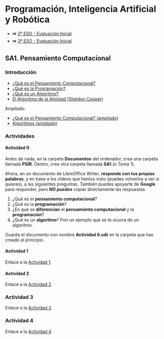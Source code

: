 # Programación, Inteligencia Artificial y Robótica

- ⏯️ [2º ESO - Evaluación Inicial](https://forms.office.com/e/sf7Wcw3EEd)
- ⏯️ [3º ESO - Evaluación Inicial](https://forms.office.com/e/XdUBf3Nrn4)

## SA1. Pensamiento Computacional

### Introducción

- [¿Qué es el Pensamiento Computacional?](https://youtu.be/ti315UlVtS4)
- [¿Qué es la Programación?](https://youtu.be/7vbi-OCFZEY)
- [¿Qué es un Algoritmo?](https://youtu.be/U3CGMyjzlvM)
- [El Algoritmo de la Amistad (Sheldon Cooper)](https://youtu.be/H3z3HDbl5QU)

Ampliado:
- [¿Qué es el Pensamiento Computacional? (ampliado)](https://youtu.be/O1gXdte5kIM)
- [Algoritmos (ampliado)](https://youtu.be/dQ-j0Noadac)

### Actividades

#### Actividad 0

Antes de nada, en la carpeta **Documentos** del ordenador, crea una carpeta llamada **PSIR**. Dentro, crea otra carpeta llamada **SA1** (o _Tema 1_).

Ahora, en un documento de LibreOffice Writer, **responde con tus propias palabras**, y en base a los vídeos que hemos visto (puedes volverlos a ver si quieres), a las siguientes preguntas. También puedes apoyarte de **Google** para responder, pero _**NO puedes**_ copiar directamente las respuestas.

1. ¿Qué es el **pensamiento computacional**?
2. ¿Qué es la **programación**?
3. ¿En qué se **diferencian** el **pensamiento computacional** y la **programación**?
4. ¿Qué es un **algoritmo**? Pon un ejemplo que se te ocurra de un algoritmo.

Guarda el documento con nombre **Actividad 0.odt** en la carpeta que has creado al principio.

#### Actividad 1

Enlace a la [Actividad 1](./sa1-pensamiento-computacional/actividad-1/index.md).

#### Actividad 2

Enlace a la [Actividad 2](./sa1-pensamiento-computacional/actividad-2/index.md)


### Actividad 3

Enlace a la [Actividad 3](./sa1-pensamiento-computacional/actividad-3/index.md)

### Actividad 4

Enlace a la [Actividad 4](./sa1-pensamiento-computacional/actividad-4/index.md)